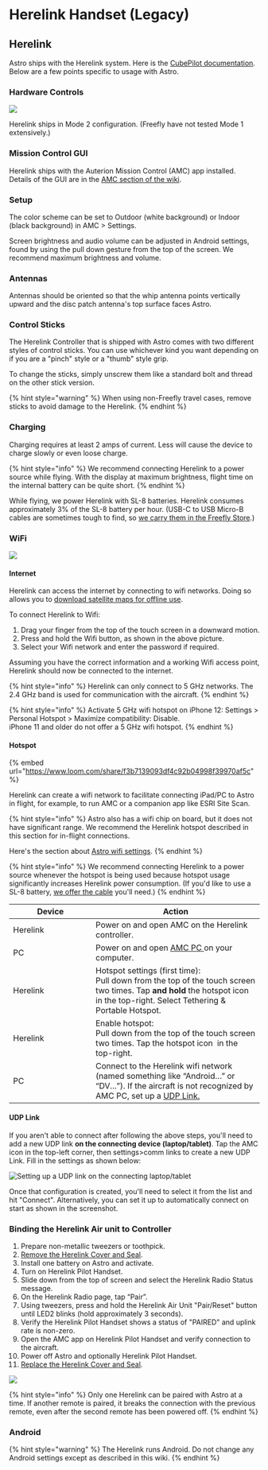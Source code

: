 # Herelink Handset (Legacy)

## Herelink

Astro ships with the Herelink system. Here is the [CubePilot documentation](https://docs.cubepilot.org/user-guides/herelink/herelink-overview). Below are a few points specific to usage with Astro.

### Hardware Controls

![](<../../../../.gitbook/assets/image (46).png>)

Herelink ships in Mode 2 configuration. (Freefly have not tested Mode 1 extensively.)

### Mission Control GUI

Herelink ships with the Auterion Mission Control (AMC) app installed. Details of the GUI are in the [AMC section of the wiki](../../../../pilots-operating-handbook/essential-software/auterion-mission-control/).

### Setup

The color scheme can be set to Outdoor (white background) or Indoor (black background) in AMC > Settings.

Screen brightness and audio volume can be adjusted in Android settings, found by using the pull down gesture from the top of the screen. We recommend maximum brightness and volume.

### Antennas

Antennas should be oriented so that the whip antenna points vertically upward and the disc patch antenna's top surface faces Astro.

### Control Sticks

The Herelink Controller that is shipped with Astro comes with two different styles of control sticks. You can use whichever kind you want depending on if you are a "pinch" style or a "thumb" style grip.&#x20;

To change the sticks, simply unscrew them like a standard bolt and thread on the other stick version.

{% hint style="warning" %}
When using non-Freefly travel cases, remove sticks to avoid damage to the Herelink.
{% endhint %}

### Charging

Charging requires at least 2 amps of current. Less will cause the device to charge slowly or even loose charge.

{% hint style="info" %}
We recommend connecting Herelink to a power source while flying. With the display at maximum brightness, flight time on the internal battery can be quite short.
{% endhint %}

While flying, we power Herelink with SL-8 batteries. Herelink consumes approximately 3% of the SL-8 battery per hour. (USB-C to USB Micro-B cables are sometimes tough to find, so [we carry them in the Freefly Store](https://store.freeflysystems.com/products/usb-type-c-to-micro-b-cable?_pos=4&_sid=4e7ce6a6f&_ss=r).)

### WiFi&#x20;

![](<../../../../.gitbook/assets/image (111).png>)

#### Internet

Herelink can access the internet by connecting to wifi networks. Doing so allows you to [download satellite maps for offline use](https://freefly.gitbook.io/freefly-public/products/astro/ecosystem/astro-mapping-payload#download-maps-for-offline-use).&#x20;

To connect Herelink to Wifi:&#x20;

1. Drag your finger from the top of the touch screen in a downward motion.&#x20;
2. Press and hold the Wifi button, as shown in the above picture.&#x20;
3. Select your Wifi network and enter the password if required.&#x20;

Assuming you have the correct information and a working Wifi access point, Herelink should now be connected to the internet.&#x20;

{% hint style="info" %}
Herelink can only connect to 5 GHz networks. The 2.4 GHz band is used for communication with the aircraft.
{% endhint %}

{% hint style="info" %}
Activate 5 GHz wifi hotspot on iPhone 12: Settings > Personal Hotspot > Maximize compatibility: Disable. \
iPhone 11 and older do not offer a 5 GHz wifi hotspot.
{% endhint %}

#### Hotspot

{% embed url="https://www.loom.com/share/f3b7139093df4c92b04998f39970af5c" %}

Herelink can create a wifi network to facilitate connecting iPad/PC to Astro in flight, for example, to run AMC or a companion app like ESRI Site Scan.

{% hint style="info" %}
Astro also has a wifi chip on board, but it does not have significant range. We recommend the Herelink hotspot described in this section for in-flight connections.&#x20;

Here's the section about [Astro wifi settings](https://freefly.gitbook.io/astro-public/pilots-operating-handbook/essential-software/network-and-connectivity#wifi).&#x20;
{% endhint %}

{% hint style="info" %}
We recommend connecting Herelink to a power source whenever the hotspot is being used because hotspot usage significantly increases Herelink power consumption. (If you'd like to use a SL-8 battery, [we offer the cable](https://store.freeflysystems.com/products/usb-type-c-to-micro-b-cable?_pos=4&_sid=4e7ce6a6f&_ss=r) you'll need.)
{% endhint %}

<table><thead><tr><th width="150">Device</th><th>Action</th></tr></thead><tbody><tr><td>Herelink</td><td>Power on and open AMC on the Herelink controller.</td></tr><tr><td>PC</td><td>Power on and open <a href="https://suite.auterion.com/downloads">AMC PC </a>on your computer. </td></tr><tr><td>Herelink</td><td>Hotspot settings (first time): <br>Pull down from the top of the touch screen two times. Tap <strong>and hold</strong> the hotspot icon <img src="../../../../.gitbook/assets/Screen Shot 2022-11-21 at 8.49.56 AM.png" alt="" data-size="line"> in the top-right. Select Tethering &#x26; Portable Hotspot. </td></tr><tr><td>Herelink</td><td>Enable hotspot: <br>Pull down from the top of the touch screen two times. Tap the hotspot icon <img src="../../../../.gitbook/assets/Screen Shot 2022-11-21 at 8.49.56 AM.png" alt="" data-size="line"> in the top-right.</td></tr><tr><td>PC</td><td>Connect to the Herelink wifi network (named something like “Android…” or “DV...”). If the aircraft is not recognized by AMC PC, set up a <a href="https://freefly.gitbook.io/astro-public/astro/ecosystem/components/pilot-handsets#udp-link">UDP Link. </a></td></tr></tbody></table>

#### UDP Link

If you aren't able to connect after following the above steps, you'll need to add a new UDP link **on the connecting device (laptop/tablet)**. Tap the AMC icon in the top-left corner, then settings>comm links to create a new UDP Link. Fill in the settings as shown below:&#x20;

![Setting up a UDP link on the connecting laptop/tablet](<../../../../.gitbook/assets/Screenshot from 2022-04-04 12-27-31.png>)

Once that configuration is created, you'll need to select it from the list and hit "Connect". Alternatively, you can set it up to automatically connect on start as shown in the screenshot.

### Binding the Herelink Air unit to Controller

1. Prepare non-metallic tweezers or toothpick.
2. [Remove the Herelink Cover and Seal](herelink-controller-maintenance/removing-reinstalling-the-herelink-cover.md#removing-the-herelink-cover).
3. Install one battery on Astro and activate.
4. Turn on Herelink Pilot Handset.
5. Slide down from the top of screen and select the Herelink Radio Status message.
6. On the Herelink Radio page, tap “Pair”.
7. Using tweezers, press and hold the Herelink Air Unit "Pair/Reset" button until LED2 blinks (hold approximately 3 seconds).
8. Verify the Herelink Pilot Handset shows a status of "PAIRED" and uplink rate is non-zero.
9. Open the AMC app on Herelink Pilot Handset and verify connection to the aircraft.&#x20;
10. Power off Astro and optionally Herelink Pilot Handset.
11. [Replace the Herelink Cover and Seal](herelink-controller-maintenance/removing-reinstalling-the-herelink-cover.md#reinstalling-the-herelink-cover).

![](<../../../../.gitbook/assets/image (112).png>)

{% hint style="info" %}
Only one Herelink can be paired with Astro at a time. If another remote is paired, it breaks the connection with the previous remote, even after the second remote has been powered off.
{% endhint %}

### Android

{% hint style="warning" %}
The Herelink runs Android. Do not change any Android settings except as described in this wiki.
{% endhint %}
